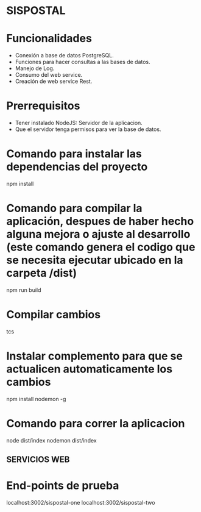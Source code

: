 # SISPOSTAL


# Funcionalidades
- Conexión a base de datos PostgreSQL.
- Funciones para hacer consultas a las bases de datos.
- Manejo de Log.
- Consumo del web service.
- Creación de web service Rest.

# Prerrequisitos
- Tener instalado NodeJS: Servidor de la aplicacion.
- Que el servidor tenga permisos para ver la base de datos.

# Comando para instalar las dependencias del proyecto
npm install

# Comando para compilar la aplicación, despues de haber hecho alguna mejora o ajuste al desarrollo (este comando genera el codigo que se necesita ejecutar ubicado en la carpeta /dist)
npm run build

# Compilar cambios
tcs

# Instalar complemento para que se actualicen automaticamente los cambios
npm install nodemon -g

# Comando para correr la aplicacion
node dist/index
nodemon dist/index


## SERVICIOS WEB

# End-points de prueba
localhost:3002/sispostal-one
localhost:3002/sispostal-two